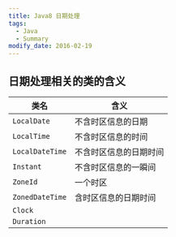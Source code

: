 ```yaml
---
title: Java8 日期处理
tags: 
  - Java
  - Summary
modify_date: 2016-02-19
---
```


## 日期处理相关的类的含义

<!--more-->

| 类名            | 含义                   |
| --------------- | ---------------------- |
| `LocalDate`     | 不含时区信息的日期     |
| `LocalTime`     | 不含时区信息的时间     |
| `LocalDateTime` | 不含时区信息的日期时间 |
| `Instant`       | 不含时区信息的一瞬间   |
| `ZoneId`        | 一个时区               |
| `ZonedDateTime` | 含时区信息的日期时间   |
| `Clock`         |                        |
| `Duration`      |                        |



## 
